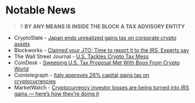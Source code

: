 # Notable News

> !! **BY ANY MEANS IS INSIDE THE BLOCK A TAX ADVISORY ENTITY**

- CryptoSlate - [Japan ends unrealized gains tax on corporate crypto assets](https://cryptoslate.com/japan-repeals-unrealized-gains-tax-on-corporate-crypto-assets/)
- Blockworks - [Claimed your JTO: Time to report it to the IRS, Experts say](https://blockworks.co/news/jito-airdrop-tax-implications)
- The Wall Street Journal - [U.S. Tackles Crypto Tax Mess](https://www.wsj.com/finance/regulation/u-s-tackles-crypto-tax-mess-5a751679)
- CoinDesk - [Sweeping U.S. Tax Proposal Met With Boos From Crypto World](https://www.coindesk.com/policy/2023/08/25/sweeping-us-tax-proposal-met-with-boos-from-crypto-world/)
- Cointelegraph - [Italy approves 26% capital gains tax on cryptocurrencies](https://cointelegraph.com/news/italy-approves-26-capital-gains-tax-on-cryptocurrencies)
- MarketWatch - [Cryptocurrency investor losses are being turned into IRS gains — here’s how they’re doing it](https://www.marketwatch.com/story/cryptocurrency-investor-losses-are-being-turned-into-irs-gains-heres-how-theyre-doing-it-11670345179)
  
